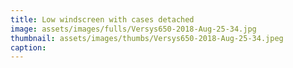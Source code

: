 ```yaml
---
title: Low windscreen with cases detached
image: assets/images/fulls/Versys650-2018-Aug-25-34.jpg
thumbnail: assets/images/thumbs/Versys650-2018-Aug-25-34.jpeg
caption:
---
```

